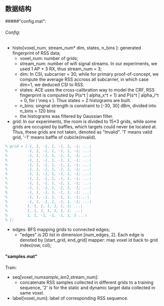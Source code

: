 ## 数据结构
#####"config.mat":
###### Config:
- histo[voxel_num, stream_num* dim, states, n_bins ]: generated fingerprint of RSS data;
  * voxel_num: number of grids;
  * stream_num: number of wifi signal streams. In our experiments, we used 1 AP + 3 RX, thus stream_num = 3;
  * dim: In CSI, subcarrier = 30, while for primary proof-of-concept, we compute the average RSS accross all subcarrier, in which case dim=1, we deduced CSI to RSS.
  * states: ACE uses the cross-calibration way to model the CRF, RSS fingerprint is computed by P(s^t | alpha_x^t = 1) and P(s^t | alpha_i^t = 0, for i \neq x ). Thus states = 2 histograms are built.
  * n_bins: singnal strength is constraint to [-30, 30] dBm, divided into n_bins = 120 bins
  * the histograms was filtered by Gaussian filter.
- grid: In our experiments, the room is divided to 15*3 grids, while some grids are occupied by baffles, which targets could never be located at. Thus, these grids are not taken, denoted as "Invalid". '1' means valid grid, '-1' means baffle of cubicle(invalid).
```matlab
% grid = [-1, 1, -1, 1, -1, 1, -1; ...\
%         -1, 1, -1, 1, -1, 1, -1; ...\
%         -1, 1, -1, 1, -1, 1, -1; ...\
%         -1, 1, -1, 1, -1, 1, -1; ...\
%         -1, 1, -1, 1, -1, 1, -1; ...\
%         -1, 1, -1, 1, -1, 1, -1; ...\
%         -1, 1, -1, 1, -1, 1, -1; ...\
%         -1, 1, -1, 1, -1, 1, -1; ...\
%         -1, 1, -1, 1, -1, 1, -1; ...\
%         -1, 1, -1, 1, -1, 1, -1; ...\
%         -1, 1, -1, 1, -1, 1, -1; ...\
%         -1, 1, -1, 1, -1, 1, -1;...\
%         -1, 1, -1, 1, -1, 1, -1; ...\
%         1, 1, 1, 1, 1, 1, 1; ...\
%         1, 1, 1, 1, 1, 1, 1; ...\
%         1, 1, -1, -1, -1, 1, 1 ...\
% ];
```
- edges: BFS mapping grids to connected edges;
  * "edges" is 2D list in dimension [num_edges, 2]. Each edge is denoted by [start_grid, end_grid]
    mapper: map voxel id back to grid index(row, col);

#### "samples.mat"
Train:
- seq[voxel_num*sample_len*2,stream_num]:
  * concatenate RSS samples collected in different grids to a training sequence, '2' is for the static and dynamic target data collected in same voxel.
- label[voxel_num]: label of corresponding RSS sequence.
